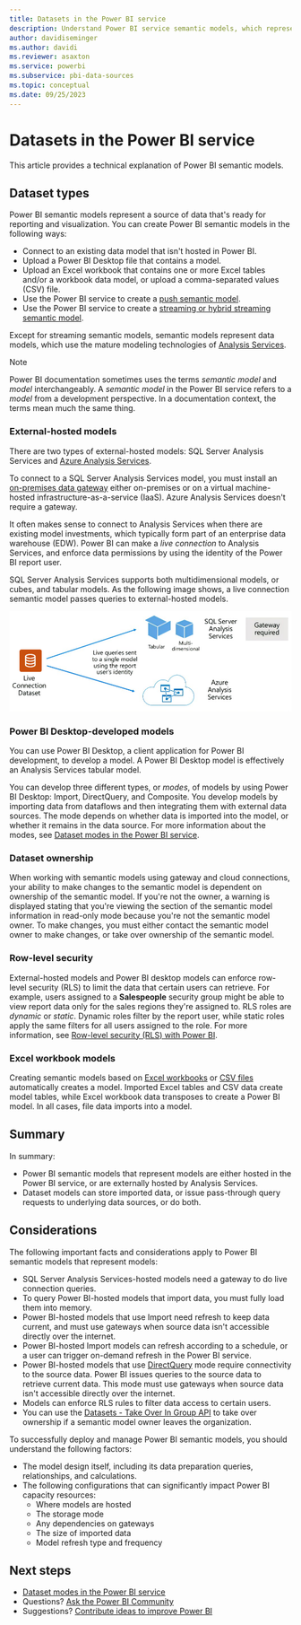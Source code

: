 ```yaml
---
title: Datasets in the Power BI service
description: Understand Power BI service semantic models, which represent a source of data ready for reporting and visualization.
author: davidiseminger
ms.author: davidi
ms.reviewer: asaxton
ms.service: powerbi
ms.subservice: pbi-data-sources
ms.topic: conceptual
ms.date: 09/25/2023
---
```


# Datasets in the Power BI service

This article provides a technical explanation of Power BI semantic models.

## Dataset types

Power BI semantic models represent a source of data that's ready for reporting and visualization. You can create Power BI semantic models in the following ways:

- Connect to an existing data model that isn't hosted in Power BI.
- Upload a Power BI Desktop file that contains a model.
- Upload an Excel workbook that contains one or more Excel tables and/or a workbook data model, or upload a comma-separated values (CSV) file.
- Use the Power BI service to create a [push semantic model](/rest/api/power-bi).
- Use the Power BI service to create a [streaming or hybrid streaming semantic model](service-real-time-streaming.md).

Except for streaming semantic models, semantic models represent data models, which use the mature modeling technologies of [Analysis Services](/analysis-services/analysis-services-overview).

> [!NOTE]
> Power BI documentation sometimes uses the terms *semantic model* and *model* interchangeably. A *semantic model* in the Power BI service refers to a *model* from a development perspective. In a documentation context, the terms mean much the same thing.

### External-hosted models

There are two types of external-hosted models: SQL Server Analysis Services and [Azure Analysis Services](/azure/analysis-services/analysis-services-overview).

To connect to a SQL Server Analysis Services model, you must install an [on-premises data gateway](service-gateway-onprem.md) either on-premises or on a virtual machine-hosted infrastructure-as-a-service (IaaS). Azure Analysis Services doesn't require a gateway.

It often makes sense to connect to Analysis Services when there are existing model investments, which typically form part of an enterprise data warehouse (EDW). Power BI can make a *live connection* to Analysis Services, and enforce data permissions by using the identity of the Power BI report user.

SQL Server Analysis Services supports both multidimensional models, or cubes, and tabular models. As the following image shows, a live connection semantic model passes queries to external-hosted models.

![Diagram that shows how a live connection semantic model passes queries to an external-hosted model.](media/service-datasets-understand/live-connection-dataset.png)

### Power BI Desktop-developed models

You can use Power BI Desktop, a client application for Power BI development, to develop a model. A Power BI Desktop model is effectively an Analysis Services tabular model.

You can develop three different types, or *modes*, of models by using Power BI Desktop: Import, DirectQuery, and Composite. You develop models by importing data from dataflows and then integrating them with external data sources. The mode depends on whether data is imported into the model, or whether it remains in the data source. For more information about the modes, see [Dataset modes in the Power BI service](service-dataset-modes-understand.md).

### Dataset ownership

When working with semantic models using gateway and cloud connections, your ability to make changes to the semantic model is dependent on ownership of the semantic model. If you're not the owner, a warning is displayed stating that you're viewing the section of the semantic model information in read-only mode because you're not the semantic model owner. To make changes, you must either contact the semantic model owner to make changes, or take over ownership of the semantic model.


### Row-level security

External-hosted models and Power BI desktop models can enforce row-level security (RLS) to limit the data that certain users can retrieve. For example, users assigned to a **Salespeople** security group might be able to view report data only for the sales regions they're assigned to. RLS roles are *dynamic* or *static*. Dynamic roles filter by the report user, while static roles apply the same filters for all users assigned to the role. For more information, see [Row-level security (RLS) with Power BI](../enterprise/service-admin-rls.md).

### Excel workbook models

Creating semantic models based on [Excel workbooks](service-excel-workbook-files.md) or [CSV files](service-comma-separated-value-files.md) automatically creates a model. Imported Excel tables and CSV data create model tables, while Excel workbook data transposes to create a Power BI model. In all cases, file data imports into a model.

## Summary

In summary:

- Power BI semantic models that represent models are either hosted in the Power BI service, or are externally hosted by Analysis Services.
- Dataset models can store imported data, or issue pass-through query requests to underlying data sources, or do both.

## Considerations

The following important facts and considerations apply to Power BI semantic models that represent models:

- SQL Server Analysis Services-hosted models need a gateway to do live connection queries.
- To query Power BI-hosted models that import data, you must fully load them into memory.
- Power BI-hosted models that use Import need refresh to keep data current, and must use gateways when source data isn't accessible directly over the internet.
- Power BI-hosted Import models can refresh according to a schedule, or a user can trigger on-demand refresh in the Power BI service.
- Power BI-hosted models that use [DirectQuery](desktop-directquery-about.md) mode require connectivity to the source data. Power BI issues queries to the source data to retrieve current data. This mode must use gateways when source data isn't accessible directly over the internet.
- Models can enforce RLS rules to filter data access to certain users.
- You can use the [Datasets - Take Over In Group API](/rest/api/power-bi/datasets/take-over-in-group) to take over ownership if a semantic model owner leaves the organization.

To successfully deploy and manage Power BI semantic models, you should understand the following factors:

- The model design itself, including its data preparation queries, relationships, and calculations.
- The following configurations that can significantly impact Power BI capacity resources:
  - Where models are hosted
  - The storage mode
  - Any dependencies on gateways
  - The size of imported data
  - Model refresh type and frequency

## Next steps

- [Dataset modes in the Power BI service](service-dataset-modes-understand.md)
- Questions? [Ask the Power BI Community](https://community.powerbi.com)
- Suggestions? [Contribute ideas to improve Power BI](https://ideas.powerbi.com)
